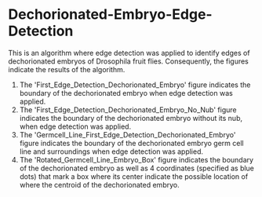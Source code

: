 # Dechorionated-Embryo-Edge-Detection

This is an algorithm where edge detection was applied to identify edges of dechorionated embryos of Drosophila fruit flies. Consequently, the figures indicate the results of the algorithm.

1. The 'First_Edge_Detection_Dechorionated_Embryo' figure indicates the boundary of the dechorionated embryo when edge detection was applied.
2. The 'First_Edge_Detection_Dechorionated_Embryo_No_Nub' figure indicates the boundary of the dechorionated embryo without its nub, when edge detection was applied.
3. The 'Germcell_Line_First_Edge_Detection_Dechorionated_Embryo' figure indicates the boundary of the dechorionated embryo germ cell line and surroundings when edge detection was applied.
4. The 'Rotated_Germcell_Line_Embryo_Box' figure indicates the boundary of the dechorionated embryo as well as 4 coordinates (specified as blue dots) that mark a box where its center indicate the possible location of where the centroid of the dechorionated embryo.
